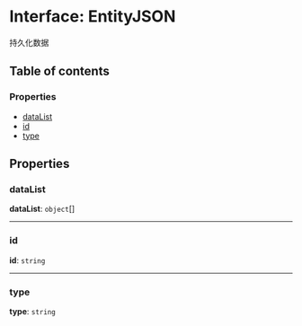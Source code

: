 # Interface: EntityJSON

持久化数据

## Table of contents

### Properties

* [dataList](/auto-docs/free-layout-editor/interfaces/EntityJSON.md#datalist)
* [id](/auto-docs/free-layout-editor/interfaces/EntityJSON.md#id)
* [type](/auto-docs/free-layout-editor/interfaces/EntityJSON.md#type)

## Properties

### dataList

**dataList**: `object`\[]

***

### id

**id**: `string`

***

### type

**type**: `string`
